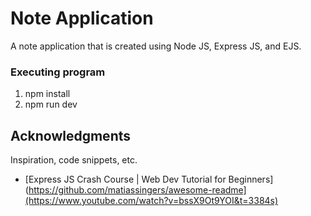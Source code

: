 # Note Application

A note application that is created using Node JS, Express JS, and EJS.

### Executing program
1. npm install
3. npm run dev

## Acknowledgments

Inspiration, code snippets, etc.
* [Express JS Crash Course | Web Dev Tutorial for Beginners](https://github.com/matiassingers/awesome-readme](https://www.youtube.com/watch?v=bssX9Ot9YOI&t=3384s)
